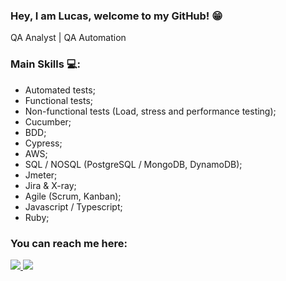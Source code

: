 ### Hey, I am Lucas, welcome to my GitHub! :grin:

QA Analyst | QA Automation   

### Main Skills :computer::

- Automated tests;
- Functional tests;
- Non-functional tests (Load, stress and performance testing);
- Cucumber;
- BDD;
- Cypress;
- AWS;
- SQL / NOSQL (PostgreSQL / MongoDB, DynamoDB);
- Jmeter;
- Jira & X-ray;
- Agile (Scrum, Kanban); 
- Javascript / Typescript;
- Ruby;

### You can reach me here:

<p size=24px>
   <a href="mailto:lucasm030@gmail.com">
    <img src="https://img.shields.io/badge/Gmail-D14836?style=for-the-badge&logo=gmail&logoColor=white">
    </a> 
    
   <a href="https://www.linkedin.com/in/lucas-araujo-06065a16b/">
    <img src="https://img.shields.io/badge/LinkedIn-0077B5?style=for-the-badge&logo=linkedin&logoColor=white">
    </a> 
</p>

